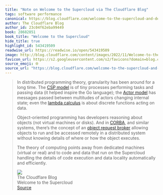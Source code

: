 ```yaml
---
title: "Note on Welcome to the Supercloud via The Cloudflare Blog"
tags: software performance
canonical: https://blog.cloudflare.com/welcome-to-the-supercloud-and-developer-week-2022/
author: The Cloudflare Blog
author_id: 23c04f62eba99449
book: 28682851
book_title: "Welcome to the Supercloud"
hide_title: true
highlight_id: 543419509
readwise_url: https://readwise.io/open/543419509
image: http://blog.cloudflare.com/content/images/2022/11/Welcome-to-the-Supercloud-and-Developer-Week-2022-OG-1.png
favicon_url: https://s2.googleusercontent.com/s2/favicons?domain=blog.cloudflare.com
source_emoji: 🌐
source_url: "https://blog.cloudflare.com/welcome-to-the-supercloud-and-developer-week-2022/#:~:text=In%20distributed%20programming,automatically%20and%20efficiently."
---
```


> In distributed programming theory, granularity has been around for a long time. The [CSP model](https://en.wikipedia.org/wiki/Communicating_sequential_processes) is of tiny processes performing tasks and passing data (it helped inspire the Go language); the [Actor model](https://en.wikipedia.org/wiki/Actor_model) has messages passed between multitudes of actors changing internal state; even the [lambda calculus](https://en.wikipedia.org/wiki/Lambda_calculus) is about discrete functions acting on data.
> 
> Object-oriented programming has developers reasoning about objects (not virtual machines or disks). And in [CORBA](https://en.wikipedia.org/wiki/Common_Object_Request_Broker_Architecture), and similar systems, there’s the concept of an [object request broker](https://en.wikipedia.org/wiki/Object_request_broker) allowing objects to run and be accessed remotely in a distributed system without knowing details of where or how the object executes.
> 
> The theory of computing points away from dedicated machines (virtual or real) and to code and data that run on the Supercloud handling the details of code execution and data locality automatically and efficiently.
> <div class="quoteback-footer"><div class="quoteback-avatar"><img class="mini-favicon" src="https://s2.googleusercontent.com/s2/favicons?domain=blog.cloudflare.com"></div><div class="quoteback-metadata"><div class="metadata-inner"><span style="display:none">FROM:</span><div aria-label="The Cloudflare Blog" class="quoteback-author"> The Cloudflare Blog</div><div aria-label="Welcome to the Supercloud" class="quoteback-title"> Welcome to the Supercloud</div></div></div><div class="quoteback-backlink"><a target="_blank" aria-label="go to the full text of this quotation" rel="noopener" href="https://blog.cloudflare.com/welcome-to-the-supercloud-and-developer-week-2022/#:~:text=In%20distributed%20programming,automatically%20and%20efficiently." class="quoteback-arrow"> Source</a></div></div>